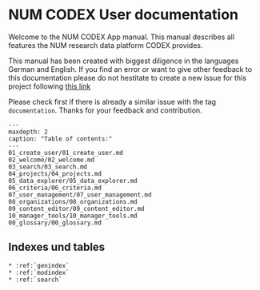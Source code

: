 # NUM CODEX User documentation

Welcome to the NUM CODEX App manual. This manual describes all features the NUM research data
platform CODEX provides.

This manual has been created with biggest diligence in the languages German and English. If you find
an error or want to give other feedback to this documentation please do not hestitate to create a
new issue for this project following 
<a 
href="https://github.com/NUM-Forschungsdatenplattform/num-portal-webapp/issues" 
  target="_blank" 
  rel="noopener">
this link
</a>

Please check first if there is already a similar issue with the tag `documentation`. Thanks for your
feedback and contribution.


```{toctree}
---
maxdepth: 2
caption: "Table of contents:"
---
01_create_user/01_create_user.md
02_welcome/02_welcome.md
03_search/03_search.md
04_projects/04_projects.md
05_data_explorer/05_data_explorer.md
06_criteria/06_criteria.md
07_user_management/07_user_management.md
08_organizations/08_organizations.md
09_content_editor/09_content_editor.md
10_manager_tools/10_manager_tools.md
00_glossary/00_glossary.md
```

## Indexes und tables

```{eval-rst}
* :ref:`genindex`
* :ref:`modindex`
* :ref:`search`
```